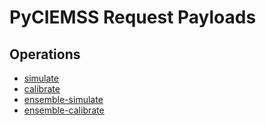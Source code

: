 # PyCIEMSS Request Payloads

## Operations
- [simulate](./simulate.json)
- [calibrate](./calibrate.json)
- [ensemble-simulate](./ensemble-simulate.json)
- [ensemble-calibrate](./ensemble-calibrate.json)
